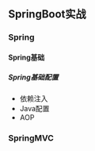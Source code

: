 ## SpringBoot实战

### Spring

#### Spring基础

##### Spring基础配置

- 依赖注入
- Java配置
- AOP

### SpringMVC

